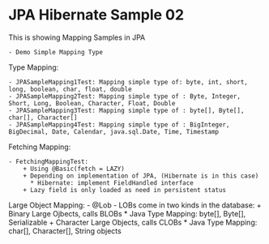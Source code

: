 # JPA Hibernate Sample 02

This is showing Mapping Samples in JPA

    - Demo Simple Mapping Type

Type Mapping:

    - JPASampleMapping1Test: Mapping simple type of: byte, int, short, long, boolean, char, float, double
    - JPASampleMapping2Test: Mapping simple type of : Byte, Integer, Short, Long, Boolean, Character, Float, Double 
    - JPASampleMapping3Test: Mapping simple type of : byte[], Byte[], char[], Character[] 
    - JPASampleMapping4Test: Mapping simple type of : BigInteger, BigDecimal, Date, Calendar, java.sql.Date, Time, Timestamp 

Fetching Mapping: 

    - FetchingMappingTest: 
        + Using @Basic(fetch = LAZY) 
        + Depending on implementation of JPA, (Hibernate is in this case) 
          * Hibernate: implement FieldHandled interface 
        + Lazy field is only loaded as need in persistent status 
        
Large Object Mapping:
    - @Lob
    - LOBs come in two kinds in the database:
        + Binary Large Ojbects, calls BLOBs
            * Java Type Mapping: byte[], Byte[], Serializable
        + Character Large Objects, calls CLOBs
            * Java Type Mapping: char[], Character[], String objects

